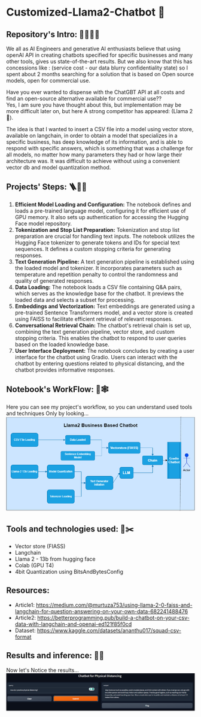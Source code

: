 # Customized-Llama2-Chatbot 🦙

## Repository's Intro: 🤷‍♂️🤷‍♂️
We all as AI Engineers and generative AI enthusiasts believe that using openAI API in creating chatbots specified for specific businesses and many other tools, gives us state-of-the-art results. But we also know that this has concessions like : (service cost - our data blurry confidentiality state) so I spent about 2 months searching for a solution that is based on Open source models, open for commercial use.

Have you ever wanted to dispense with the ChatGBT API at all costs and find an open-source alternative available for commercial use??  
Yes, I am sure you have thought about this, but implementation may be more difficult later on, but here A strong competitor has appeared: (Llama 2 🦙).  

The idea is that I wanted to insert a CSV file into a model using vector store, available on langchain, in order to obtain a model that specializes in a specific business, has deep knowledge of its information, and is able to respond with specific answers, which is something that was a challenge for all models, no matter how many parameters they had or how large their architecture was.  It was difficult to achieve without using a convenient vector db and model quantization method.

## Projects' Steps: 🪜🚶‍♂️
1. **Efficient Model Loading and Configuration:** The notebook defines and loads a pre-trained language model, configuring it for efficient use of GPU memory. It also sets up authentication for accessing the Hugging Face model repository.
2. **Tokenization and Stop List Preparation:** Tokenization and stop list preparation are crucial for handling text inputs. The notebook utilizes the Hugging Face tokenizer to generate tokens and IDs for special text sequences. It defines a custom stopping criteria for generating responses.
3. **Text Generation Pipeline:** A text generation pipeline is established using the loaded model and tokenizer. It incorporates parameters such as temperature and repetition penalty to control the randomness and quality of generated responses.
4. **Data Loading:** The notebook loads a CSV file containing Q&A pairs, which serves as the knowledge base for the chatbot. It previews the loaded data and selects a subset for processing.
5. **Embeddings and Vectorization:** Text embeddings are generated using a pre-trained Sentence Transformers model, and a vector store is created using FAISS to facilitate efficient retrieval of relevant responses.
6. **Conversational Retrieval Chain:** The chatbot's retrieval chain is set up, combining the text generation pipeline, vector store, and custom stopping criteria. This enables the chatbot to respond to user queries based on the loaded knowledge base.
7. **User Interface Deployment:** The notebook concludes by creating a user interface for the chatbot using Gradio. Users can interact with the chatbot by entering questions related to physical distancing, and the chatbot provides informative responses.


## Notebook's WorkFlow: 🎴🕸️
Here you can see my project's workflow, so you can understand used tools and techniques Only by looking...
![LLM-diagram](https://github.com/Ahmedsamy96/Customized-Llama2-Chatbot/blob/main/LLM-diagram.drawio.png)


## Tools and technologies used: 🔨✂️
- Vector store (FIASS)
- Langchain
- Llama 2 - 13b from hugging face
- Colab (GPU T4)
- 4bit Quantization using BitsAndBytesConfig

## Resources:
- Article1: https://medium.com/@murtuza753/using-llama-2-0-faiss-and-langchain-for-question-answering-on-your-own-data-682241488476
- Article2: https://betterprogramming.pub/build-a-chatbot-on-your-csv-data-with-langchain-and-openai-ed121f85f0cd
- Dataset: https://www.kaggle.com/datasets/ananthu017/squad-csv-format


## Results and inference: 🍰🍰
Now let's Notice the results...
![Result1](https://github.com/Ahmedsamy96/Customized-Llama2-Chatbot/blob/main/Screenshot%202023-09-04%20104751.png)
